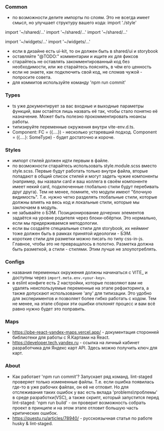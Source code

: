 ### Common

- по возможности делите импорты по слоям. Это не всегда имеет смысл, но улучшает структуру вашего кода:
  import './style'

import '~/shared/...'
import '~/shared/...'
import '~/shared/...'

import '~/widgets/...'
import '~/widgets/...'

- если в дизайне есть ui-kit, то он должен быть в shared/ui и storybook
- оставляйте "@TODO:" комментарии и ищите их для фиксов
- старайтесь не оставлять закомментированный код без необходимости, или же старайтесь пояснять, в чём его ценность
- если не знаете, как подключить свой код, не сломав чужой - попросите совета.
- для коммитов используйте команду 'npm run commit'

### Types

- ts уже документирует за вас входные и выходные параметры функций, вам остаётся лишь назвать её так, чтобы стало понятно её назначение. Может быть полезно прокомментировать нюансы работы.
- типизируйте переменные окружения внутри vite-env.d.ts.
- Component: FC<SomeType> = ({....}) - несколько устаревший подход. Component = ({....}: SomeType) - будет достаточно и короче.

### Styles

- импорт стилей должен идти первым в файле.
- по возможности старайтесь использовать style.module.scss вместо style.scss. Первые будут работать только внутри файла, вторые попадают в общий список стилей и могут задеть чужие компоненты (например, вы назвали card и ваш коллега в своём компоненте имеет некий card, подключенные глобально стили будут перебивать друг друга). Тем не менее, помните, что модули имеют "блочную видимость". Т.е. нужно четко разделять глобальные стили, которые должны влиять на весь код и локальные стили, которые мы заключаем в модуль.
- не забывайте о БЭМ. Позиционирование дочерних элементов задаётся на уровне родителя через блоки-обёртки. Это нормально, если мы придерживаемся методологии.
- если вы создаёте специальные стили для storybook, их нейминг тоже должен быть в рамках принятой идеологии - БЭМ.
- короткие стили для разметки можно писать по типу css-in-js. Главное, чтобы это не превращалось в полотно. Разметка должна быть разметкой, а стили - стилями. Этим лучше не злоупотреблять.

### Configs

- названия переменных окружения должны начинаться с VITE\_ и доступны через `import.meta.env.<your-key>`.
- в eslint конфиге есть 2 настройки, которые позволяют вам не удалять неиспользуемые переменные на этапе рефакторинга, а также допускают использование 'any' для типизации. Это удобно для экспериментов и позволяет более гибко работать с кодом. Тем не менее, на этапе сборки эти ошибки отклонят процесс и вам всё равно нужно будет это поправить.

### Maps

- https://pbe-react-yandex-maps.vercel.app/ - документация сторонней библиотеки для работы с Я.Картами на React.
- https://developer.tech.yandex.ru - ссылка на личный кабинет разработчика для Яндекс карт API. Здесь можно получить ключ для карт.

### About

- Как работает 'npm run commit'? Запускает ряд команд. lint-staged проверяет только измененные файлы. Т.е. если ошибка появилась где-то в уже рабочих файлах, он её не отловит. Но для отслеживания таких ошибок у вас есть вклада 'problems\проблемы' в среде разработки(VSC), а также скрипт, который запустится перед lint-staged: 'npm run build' - он проверит возможность собрать проект в принципе и на этом этапе отловит большую часть критических ошибок.
- https://questu.ru/articles/78940/ - русскоязычная статья по работе husky & lint-staged.
